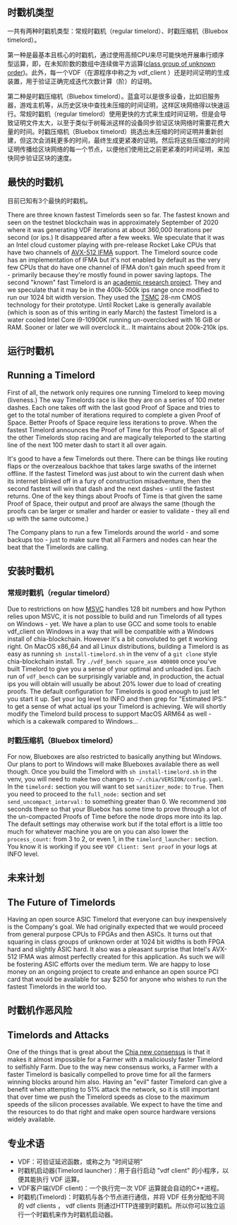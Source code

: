 ## 时戳机类型
一共有两种时戳机类型：常规时戳机（regular timelord）、时戳压缩机（Bluebox timelord）。

第一种是最基本且核心的时戳机，通过使用高频CPU来尽可能快地开展串行顺序型运算，即，在未知阶数的数组中连续做平方运算([class group of unknown order](https://github.com/Chia-Network/vdf-competition/blob/master/classgroups.pdf))。此外，每一个VDF（在源程序中称之为 vdf_client ）还是时间证明的生成装置，用于验证正确完成迭代次数计算（阶）的证明。

第二种是时戳压缩机（Bluebox timelord）。蓝盒可以是很多设备，比如旧服务器，游戏主机等，从历史区块中查找未压缩的时间证明，这样区块网络得以快速运行。常规时戳机（regular timelord）使用更快的方式来生成时间证明，但是会导致证明文件太大，以至于类似于树莓派这样的设备同步验证区块网络时需要花费大量的时间。时戳压缩机（Bluebox timelord）挑选出未压缩的时间证明并重新创建，但这次会消耗更多的时间，最终生成更紧凑的证明。然后将这些压缩过的时间证明传播给区块网络的每一个节点，以便他们使用比之前更紧凑的时间证明，来加快同步验证区块的速度。

## 
## 最快的时戳机
目前已知有3个最快的时戳机。

There are three known fastest Timelords seen so far. The fastest known and seen on the testnet blockchain was in approximately September of 2020 where it was generating VDF iterations at about 360,000 iterations per second (or ips.) It disappeared after a few weeks. We speculate that it was an Intel cloud customer playing with pre-release Rocket Lake CPUs that have two channels of [AVX-512 IFMA](https://en.wikipedia.org/wiki/AVX-512#IFMA) support. The Timelord source code has an implementation of IFMA but it's not enabled by default as the very few CPUs that do have one channel of IFMA don't gain much speed from it - primarily because they're mostly found in power saving laptops. The second "known" fast Timelord is an [academic research project](https://ieeexplore.ieee.org/abstract/document/9301680). They and we speculate that it may be in the 400k-500k ips range once modified to run our 1024 bit width version. They used the [TSMC](https://www.tsmc.com/english) 28-nm CMOS technology for their prototype. Until Rocket Lake is generally available (which is soon as of this writing in early March) the fastest Timelord is a water cooled Intel Core i9-10900K running un-overclocked with 16 GiB or RAM. Sooner or later we will overclock it... It maintains about 200k-210k ips.

## 运行时戳机
## Running a Timelord

First of all, the network only requires one running Timelord to keep moving (liveness.) The way Timelords race is like they are on a series of 100 meter dashes. Each one takes off with the last good Proof of Space and tries to get to the total number of iterations required to complete a given Proof of Space. Better Proofs of Space require less iterations to prove. When the fastest Timelord announces the Proof of Time for this Proof of Space all of the other Timelords stop racing and are magically teleported to the starting line of the next 100 meter dash to start it all over again.

It's good to have a few Timelords out there. There can be things like routing flaps or the overzealous backhoe that takes large swaths of the internet offline. If the fastest Timelord was just about to win the current dash when its internet blinked off in a fury of construction misadventure, then the second fastest will win that dash and the next dashes - until the fastest returns. One of the key things about Proofs of Time is that given the same Proof of Space, their output and proof are always the same (though the proofs can be larger or smaller and harder or easier to validate - they all end up with the same outcome.)

The Company plans to run a few Timelords around the world - and some backups too - just to make sure that all Farmers and nodes can hear the beat that the Timelords are calling.

## 安装时戳机

### 常规时戳机（regular timelord）



Due to restrictions on how [MSVC](https://en.wikipedia.org/wiki/Microsoft_Visual_C%2B%2B) handles 128 bit numbers and how Python relies upon MSVC, it is not possible to build and run Timelords of all types on Windows - yet. We have a plan to use GCC and some tools to enable vdf_client on Windows in a way that will be compatible with a Windows install of chia-blockchain. However it's a bit convoluted to get it working right. On MacOS x86_64 and all Linux distributions, building a Timelord is as easy as running `sh install-timelord.sh` in the venv of a `git clone` style chia-blockchain install. Try `./vdf_bench square_asm 400000` once you've built Timelord to give you a sense of your optimal and unloaded ips. Each run of `vdf_bench` can be surprisingly variable and, in production, the actual ips you will obtain will usually be about 20% lower due to load of creating proofs. The default configuration for Timelords is good enough to just let you start it up. Set your log level to INFO and then grep for "Estimated IPS:" to get a sense of what actual ips your Timelord is achieving. We will shortly modify the Timelord build process to support MacOS ARM64 as well - which is a cakewalk compared to Windows...

### 时戳压缩机（Bluebox timelord）

For now, Blueboxes are also restricted to basically anything but Windows. Our plans to port to Windows will make Blueboxes available there as well though. Once you build the Timelord with `sh install-timelord.sh` in the venv, you will need to make two changes to `~/.chia/VERSION/config.yaml`. In the `timelord:` section you will want to set `sanitizer_mode:` to `True`. Then you need to proceed to the `full_node:` section and set `send_uncompact_interval:` to something greater than 0. We recommend `300` seconds there so that your Bluebox has some time to prove through a lot of the un-compacted Proofs of Time before the node drops more into its lap. The default settings may otherwise work but if the total effort is a little too much for whatever machine you are on you can also lower the `process_count:` from 3 to 2, or even 1, in the `timelord_launcher:` section. You know it is working if you see `VDF Client: Sent proof` in your logs at INFO level.

## 未来计划


## The Future of Timelords

Having an open source ASIC Timelord that everyone can buy inexpensively is the Company's goal. We had originally expected that we would proceed from general purpose CPUs to FPGAs and then ASICs. It turns out that squaring in class groups of unknown order at 1024 bit widths is both FPGA hard and slightly ASIC hard. It also was a pleasant surprise that Intel's AVX-512 IFMA was almost perfectly created for this application. As such we will be fostering ASIC efforts over the medium term. We are happy to lose money on an ongoing project to create and enhance an open source PCI card that would be available for say $250 for anyone who wishes to run the fastest Timelords in the world too.

## 时戳机作恶风险
## Timelords and Attacks

One of the things that is great about the [Chia new consensus](https://docs.google.com/document/d/1tmRIb7lgi4QfKkNaxuKOBHRmwbVlGL4f7EsBDr_5xZE/edit) is that it makes it almost impossible for a Farmer with a maliciously faster Timelord to selfishly Farm. Due to the way new consensus works, a Farmer with a faster Timelord is basically compelled to prove time for all the farmers winning blocks around him also. Having an "evil" faster Timelord can give a benefit when attempting to 51% attack the network, so it is still important that over time we push the Timelord speeds as close to the maximum speeds of the silicon processes available. We expect to have the time and the resources to do that right and make open source hardware versions widely available.

## 专业术语
* VDF：可验证延迟函数，或称之为 "时间证明"
* 时戳机启动器(Timelord launcher)：用于自行启动 "vdf client" 的小程序，以便其能执行 VDF 运算。
* VDF客户端(VDF client)：一个执行完一次 VDF 运算就会自动的C++进程。
* 时戳机(Timelord)：时戳机与各个节点进行通信，并将 VDF 任务分配给不同的 vdf clients ， vdf clients 则通过HTTP连接到时戳机。所以你可以独立运行一个时戳机来作为时戳机启动器。